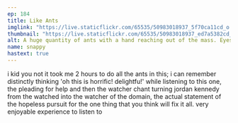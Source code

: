 ```yaml
---
ep: 184
title: Like Ants
imglink: "https://live.staticflickr.com/65535/50983018937_5f70ca11cd_o.jpg"
thumbnail: "https://live.staticflickr.com/65535/50983018937_ed7a5382cd_q.jpg"
alt: A huge quantity of ants with a hand reaching out of the mass. Eyes and a mouth are also just visible beside the hand.
name: snappy
hastext: true
---
```

i kid you not it took me 2 hours to do all the ants in this; i can remember distinctly thinking 'oh this is horrific! delightfu!' while listening to this one, the pleading for help and then the watcher chant turning jordan kennedy from the watched into the watcher of the domain, the actual statement of the hopeless pursuit for the one thing that you think will fix it all. very enjoyable experience to listen to 